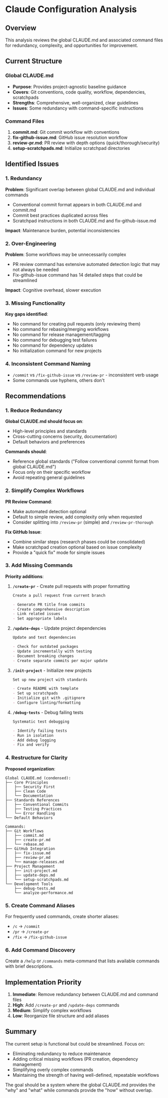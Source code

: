 # Claude Configuration Analysis

## Overview

This analysis reviews the global CLAUDE.md and associated command files for redundancy, complexity, and opportunities for improvement.

## Current Structure

### Global CLAUDE.md

- **Purpose**: Provides project-agnostic baseline guidance
- **Covers**: Git conventions, code quality, workflow, dependencies, scratchpads
- **Strengths**: Comprehensive, well-organized, clear guidelines
- **Issues**: Some redundancy with command-specific instructions

### Command Files

1. **commit.md**: Git commit workflow with conventions
2. **fix-github-issue.md**: GitHub issue resolution workflow
3. **review-pr.md**: PR review with depth options (quick/thorough/security)
4. **setup-scratchpads.md**: Initialize scratchpad directories

## Identified Issues

### 1. Redundancy

**Problem**: Significant overlap between global CLAUDE.md and individual commands

- Conventional commit format appears in both CLAUDE.md and commit.md
- Commit best practices duplicated across files
- Scratchpad instructions in both CLAUDE.md and fix-github-issue.md

**Impact**: Maintenance burden, potential inconsistencies

### 2. Over-Engineering

**Problem**: Some workflows may be unnecessarily complex

- PR review command has extensive automated detection logic that may not always be needed
- Fix-github-issue command has 14 detailed steps that could be streamlined

**Impact**: Cognitive overhead, slower execution

### 3. Missing Functionality

**Key gaps identified**:

- No command for creating pull requests (only reviewing them)
- No command for rebasing/merging workflows
- No command for release management/tagging
- No command for debugging test failures
- No command for dependency updates
- No initialization command for new projects

### 4. Inconsistent Command Naming

- `/commit` vs `/fix-github-issue` vs `/review-pr` - inconsistent verb usage
- Some commands use hyphens, others don't

## Recommendations

### 1. Reduce Redundancy

**Global CLAUDE.md should focus on**:

- High-level principles and standards
- Cross-cutting concerns (security, documentation)
- Default behaviors and preferences

**Commands should**:

- Reference global standards ("Follow conventional commit format from global CLAUDE.md")
- Focus only on their specific workflow
- Avoid repeating general guidelines

### 2. Simplify Complex Workflows

**PR Review Command**:

- Make automated detection optional
- Default to simple review, add complexity only when requested
- Consider splitting into `/review-pr` (simple) and `/review-pr-thorough`

**Fix GitHub Issue**:

- Combine similar steps (research phases could be consolidated)
- Make scratchpad creation optional based on issue complexity
- Provide a "quick fix" mode for simple issues

### 3. Add Missing Commands

**Priority additions**:

1. **`/create-pr`** - Create pull requests with proper formatting

   ```markdown
   Create a pull request from current branch

   - Generate PR title from commits
   - Create comprehensive description
   - Link related issues
   - Set appropriate labels
   ```

2. **`/update-deps`** - Update project dependencies

   ```markdown
   Update and test dependencies

   - Check for outdated packages
   - Update incrementally with testing
   - Document breaking changes
   - Create separate commits per major update
   ```

3. **`/init-project`** - Initialize new projects

   ```markdown
   Set up new project with standards

   - Create README with template
   - Set up scratchpads
   - Initialize git with .gitignore
   - Configure linting/formatting
   ```

4. **`/debug-tests`** - Debug failing tests

   ```markdown
   Systematic test debugging

   - Identify failing tests
   - Run in isolation
   - Add debug logging
   - Fix and verify
   ```

### 4. Restructure for Clarity

**Proposed organization**:

```text
Global CLAUDE.md (condensed):
├── Core Principles
│   ├── Security First
│   ├── Clean Code
│   └── Documentation
├── Standards References
│   ├── Conventional Commits
│   ├── Testing Practices
│   └── Error Handling
└── Default Behaviors

Commands:
├── Git Workflows
│   ├── commit.md
│   ├── create-pr.md
│   └── rebase.md
├── GitHub Integration
│   ├── fix-issue.md
│   ├── review-pr.md
│   └── manage-releases.md
├── Project Management
│   ├── init-project.md
│   ├── update-deps.md
│   └── setup-scratchpads.md
└── Development Tools
    ├── debug-tests.md
    └── analyze-performance.md
```

### 5. Create Command Aliases

For frequently used commands, create shorter aliases:

- `/c` → `/commit`
- `/pr` → `/create-pr`
- `/fix` → `/fix-github-issue`

### 6. Add Command Discovery

Create a `/help` or `/commands` meta-command that lists available commands with brief descriptions.

## Implementation Priority

1. **Immediate**: Remove redundancy between CLAUDE.md and command files
2. **High**: Add `/create-pr` and `/update-deps` commands
3. **Medium**: Simplify complex workflows
4. **Low**: Reorganize file structure and add aliases

## Summary

The current setup is functional but could be streamlined. Focus on:

- Eliminating redundancy to reduce maintenance
- Adding critical missing workflows (PR creation, dependency management)
- Simplifying overly complex commands
- Maintaining the strength of having well-defined, repeatable workflows

The goal should be a system where the global CLAUDE.md provides the "why" and "what" while commands provide the "how" without overlap.

